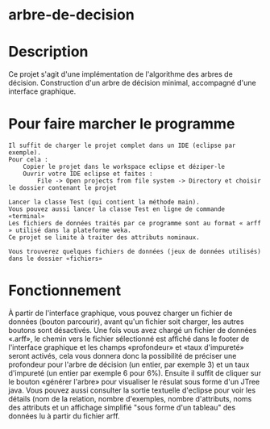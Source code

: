 # arbre-de-decision
# Description

Ce projet s'agit d'une implémentation de l'algorithme des arbres de décision. 
Construction d'un arbre de décision minimal, accompagné d'une interface graphique.


# Pour faire marcher le programme

	Il suffit de charger le projet complet dans un IDE (eclipse par exemple).
	Pour cela :
		Copier le projet dans le workspace eclipse et déziper-le
		Ouvrir votre IDE eclipse et faites :
			File -> Open projects from file system -> Directory et choisir le dossier contenant le projet
			
	Lancer la classe Test (qui contient la méthode main).
	Vous pouvez aussi lancer la classe Test en ligne de commande «terminal»
	Les fichiers de données traités par ce programme sont au format « arff » utilisé dans la plateforme weka.
	Ce projet se limite à traiter des attributs nominaux.
	
	Vous trouverez quelques fichiers de données (jeux de données utilisés) dans le dossier «fichiers»
	
	
# Fonctionnement

À partir de l'interface graphique, vous pouvez charger un fichier de données (bouton parcourir), avant qu'un fichier soit charger, les autres boutons sont désactivés. Une fois vous avez chargé un fichier de données «.arff», le chemin vers le fichier sélectionné est affiché dans le footer de l'interface graphique et les champs «profondeur» et «taux d'impureté» seront activés, cela vous donnera donc la possibilité de préciser une profondeur pour l'arbre de décision (un entier, par exemple 3) et un taux d'impureté (un entier par exemple 6 pour 6%). Ensuite il suffit de cliquer sur le bouton «générer l'arbre» pour visualiser le résulat sous forme d'un JTree java. Vous pouvez aussi consulter la sortie textuelle d'eclipse pour voir les détails (nom de la relation, nombre d'exemples, nombre d'attributs, noms des attributs et un affichage simplifié "sous forme d'un tableau" des données lu à partir du fichier arff.
